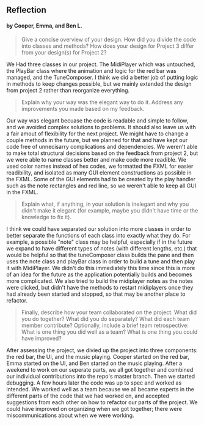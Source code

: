 ## Reflection
#### by Cooper, Emma, and Ben L.

>Give a concise overview of your design. How did you divide the code into classes and methods? How does your design for Project 3 differ from your design(s) for Project 2?

We Had three classes in our project. The MidiPlayer which was untouched, the PlayBar class where the animation and logic for the red bar was managed, and the TuneComposer. I think we did a better job of putting logic in methods to keep changes possible, but we mainly extended the design from project 2 rather than reorganize everything. 

>Explain why your way was the elegant way to do it. Address any improvements you made based on my feedback.

Our way was elegant becuase the code is readable and simple to follow, and we avoided complex solutions to problems. It should also leave us with a fair amout of flexibility for the next project. We might have to change a couple methods in the future, but we planned for that and have kept our code free of unnecisarry complications and dependencies. We weren't able to make total structural decisions based on the feedback from project 2, but we were able to name classes better and make code more readible. We used color names instead of hex codes, we formatted the FXML for easier readibility, and isolated as many GUI element constructions as possible in the FXML. Some of the GUI elements had to be created by the play handler such as the note rectangles and red line, so we weren't able to keep all GUI in the FXML.

>Explain what, if anything, in your solution is inelegant and why you didn't make it elegant (for example, maybe you didn't have time or the knowledge to fix it).

I think we could have separated our solution into more classes in order to better separate the functions of each class into exactly what they do. For example, a possible "note" class may be helpful, especially if in the future we expand to have different types of notes (with different lengths, etc.) that would be helpful so that the tuneComposer class builds the pane and then uses the note class and playBar class in order to build a tune and then play it with MidiPlayer. We didn't do this immediately this time since this is more of an idea for the future as the application potentially builds and becomes more complicated. We also tried to build the midiplayer notes as the notes were clicked, but didn't have the methods to restart midiplayers once they had already been started and stopped, so that may be another place to refactor.

>Finally, describe how your team collaborated on the project. What did you do together? What did you do separately? What did each team member contribute? Optionally, include a brief team retrospective: What is one thing you did well as a team? What is one thing you could have improved?

After assessing the project, we divied up the project into three components: the red bar, the UI, and the music playing. Cooper started on the red bar, Emma started on the UI, and Ben started on the music playing. After a weekend to work on our seperate parts, we all got together and combined our individual contributions into the repo's master branch. Then we started debugging. A few hours later the code was up to spec and worked as intended. We worked well as a team because we all became experts in the different parts of the code that we had worked on, and accepted suggestions from each other on how to refactor our parts of the project. We could have improved on organizing when we got together; there were miscommunications about when we were working.
